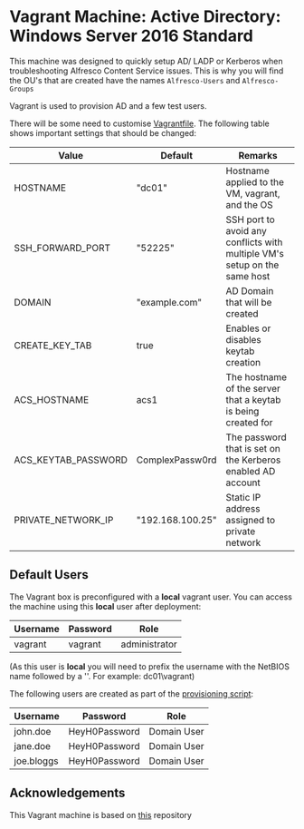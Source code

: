# Vagrant Machine: Active Directory: Windows Server 2016 Standard

This machine was designed to quickly setup AD/ LADP or Kerberos when troubleshooting Alfresco Content Service issues. This is why you will find the OU's that are created have the names `Alfresco-Users` and `Alfresco-Groups`

Vagrant is used to provision AD and a few test users.

There will be some need to customise [Vagrantfile](Vagrantfile). The following table shows important settings that should be changed:

Value | Default | Remarks
--- | --- | ---
HOSTNAME | "dc01" | Hostname applied to the VM, vagrant, and the OS
SSH_FORWARD_PORT | "52225" | SSH port to avoid any conflicts with multiple VM's setup on the same host
DOMAIN | "example.com" | AD Domain that will be created
CREATE_KEY_TAB | true | Enables or disables keytab creation
ACS_HOSTNAME | acs1 | The hostname of the server that a keytab is being created for
ACS_KEYTAB_PASSWORD | ComplexPassw0rd | The password that is set on the Kerberos enabled AD account
PRIVATE_NETWORK_IP | "192.168.100.25" | Static IP address assigned to private network

## Default Users

The Vagrant box is preconfigured with a **local** vagrant user. You can access the machine using this **local** user after deployment:

Username | Password | Role
--- | --- | ---
vagrant | vagrant | administrator

(As this user is **local** you will need to prefix the username with the NetBIOS name followed by a '\'. For example: dc01\vagrant)

The following users are created as part of the [provisioning script](provision\provision-users-and-groups.ps1):

Username | Password | Role
--- | --- | ---
john.doe | HeyH0Password | Domain User
jane.doe | HeyH0Password | Domain User
joe.bloggs | HeyH0Password | Domain User


## Acknowledgements

This Vagrant machine is based on [this](https://github.com/rgl/windows-domain-controller-vagrant) repository
